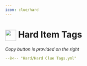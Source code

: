 ```yaml
---
icon: clue/hard
---
```


# <img style="vertical-align:middle" src="../../icons/hard.png" width="35"> Hard Item Tags
_Copy button is provided on the right_
``` yaml title=""
--8<-- "Hard/Hard Clue Tags.yml"
```